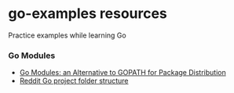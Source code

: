# go-examples resources
Practice examples while learning Go

### Go Modules

* [Go Modules: an Alternative to GOPATH for Package Distribution](https://insujang.github.io/2020-04-04/go-modules/)
* [Reddit Go project folder structure](https://www.reddit.com/r/golang/comments/8g26il/what_is_the_recommended_go_project_folder/)
